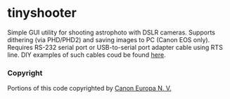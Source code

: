 # tinyshooter
Simple GUI utility for shooting astrophoto with DSLR cameras. Supports dithering (via PHD/PHD2) and saving images to PC (Canon EOS only). Requires RS-232 serial port or USB-to-serial port adapter cable using RTS line. DIY examples of such cables coud be found <a href="http://www.beskeen.com/projects/dslr_serial/dslr_serial.shtml">here</a>.

<h3>Copyright</h3>

Portions of this code copyrighted by <a href="https://www.didp.canon-europa.com/developer/didp/didp_cfg.nsf/webpages/Terms+and+Conditions">Canon Europa N. V.</a>
